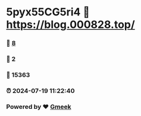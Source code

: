 # 5pyx55CG5ri4 :link: https://blog.000828.top/ 
### :page_facing_up: [8](https://blog.000828.top//tag.html) 
### :speech_balloon: 2 
### :hibiscus: 15363 
### :alarm_clock: 2024-07-19 11:22:40 
### Powered by :heart: [Gmeek](https://github.com/Meekdai/Gmeek)
